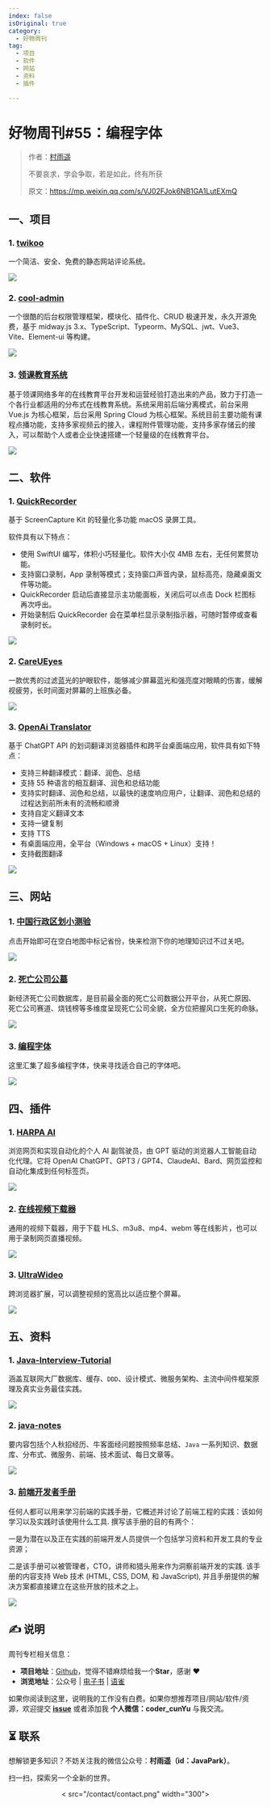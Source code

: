 ```yaml
---
index: false
isOriginal: true
category:
  - 好物周刊
tag:
  - 项目
  - 软件
  - 网站
  - 资料
  - 插件

---
```


# 好物周刊#55：编程字体

> 作者：[村雨遥](https://github.com/cunyu1943)
>
> 不要哀求，学会争取，若是如此，终有所获
>
> 原文：https://mp.weixin.qq.com/s/VJ02FJok6NB1GA1LutEXmQ

## 一、项目

### 1. [twikoo](https://github.com/twikoojs/twikoo)

一个简洁、安全、免费的静态网站评论系统。

![](assets/0427-0503/1714198199703-fa73d19c-b5b0-4d43-9290-c8f8970c25e0.png)

### 2. [cool-admin](https://github.com/cool-team-official/cool-admin-midway)

一个很酷的后台权限管理框架，模块化、插件化、CRUD 极速开发，永久开源免费，基于 midway.js 3.x、TypeScript、Typeorm、MySQL、jwt、Vue3、Vite、Element-ui 等构建。

![](assets/0427-0503/1714198385890-69d173a1-f3a1-44de-bb69-77b32cef34be.png)

### 3. [领课教育系统](https://github.com/roncoo/roncoo-education)

基于领课网络多年的在线教育平台开发和运营经验打造出来的产品，致力于打造一个各行业都适用的分布式在线教育系统。系统采用前后端分离模式，前台采用 Vue.js 为核心框架，后台采用 Spring Cloud 为核心框架。系统目前主要功能有课程点播功能，支持多家视频云的接入，课程附件管理功能，支持多家存储云的接入，可以帮助个人或者企业快速搭建一个轻量级的在线教育平台。

![](assets/0427-0503/1714198776083-196a70db-a682-4a3d-b2e0-59bc2d95c680.png)

## 二、软件

### 1. [QuickRecorder](https://github.com/lihaoyun6/QuickRecorder)

基于 ScreenCapture Kit 的轻量化多功能 macOS 录屏工具。

软件具有以下特点：

-   使用 SwiftUI 编写，体积小巧轻量化。软件大小仅 4MB 左右，无任何累赘功能。
-   支持窗口录制，App 录制等模式；支持窗口声音内录，鼠标高亮，隐藏桌面文件等功能。
-   QuickRecorder 启动后直接显示主功能面板，关闭后可以点击 Dock 栏图标再次呼出。
-   开始录制后 QuickRecorder 会在菜单栏显示录制指示器，可随时暂停或查看录制时长。

![](assets/0427-0503/1714198028665-a39975c1-f6e3-4022-a6b7-8224f708040d.png)

### 2. [CareUEyes](https://care-eyes.com/)

一款优秀的过滤蓝光的护眼软件，能够减少屏幕蓝光和强亮度对眼睛的伤害，缓解视疲劳，长时间面对屏幕的上班族必备。

![](assets/0427-0503/1714199317152-666404d3-1158-48ae-95e2-cf807c524d36.png)

### 3. [OpenAi Translator](https://github.com/openai-translator/openai-translator)

基于 ChatGPT API 的划词翻译浏览器插件和跨平台桌面端应用，软件具有如下特点：

-   支持三种翻译模式：翻译、润色、总结
-   支持 55 种语言的相互翻译、润色和总结功能
-   支持实时翻译、润色和总结，以最快的速度响应用户，让翻译、润色和总结的过程达到前所未有的流畅和顺滑
-   支持自定义翻译文本
-   支持一键复制
-   支持 TTS
-   有桌面端应用，全平台（Windows + macOS + Linux）支持！
-   支持截图翻译

![](assets/0427-0503/1714199582092-9b7b843f-8b72-4dbf-8d28-509b886f4ae6.png)

## 三、网站

### 1. [中国行政区划小测验](https://vultr.youmu.moe/quiz/)

点击开始即可在空白地图中标记省份，快来检测下你的地理知识过不过关吧。

![](assets/0427-0503/1714199848493-a02ca191-b405-43f9-ad2f-76971a2cdb55.png)

### 2. [死亡公司公墓](https://www.itjuzi.com/deathCompany)

新经济死亡公司数据库，是目前最全面的死亡公司数据公开平台，从死亡原因、 死亡公司赛道、烧钱榜等多维度呈现死亡公司全貌，全方位把握风口生死的命脉。

![](assets/0427-0503/1714200024671-620ea6fd-64a8-49e8-a58e-4cd258d4348d.png)

### 3. [编程字体](https://www.codingfont.com/)

这里汇集了超多编程字体，快来寻找适合自己的字体吧。

![](assets/0427-0503/1714200136072-edb94d99-3f46-4a58-a6da-3c98c7829360.png)

## 四、插件

### 1. [HARPA AI](https://chromewebstore.google.com/detail/eanggfilgoajaocelnaflolkadkeghjp)

浏览网页和实现自动化的个人 AI 副驾驶员，由 GPT 驱动的浏览器人工智能自动化代理。它将 OpenAI ChatGPT、GPT3 / GPT4、ClaudeAI、Bard、网页监控和自动化集成到任何标签页。

![](assets/0427-0503/1713879841535-eeb41694-79c0-489f-8147-84053b01a015.png)

### 2. [在线视频下载器](https://chromewebstore.google.com/detail/iikjcbakondakcbblkccdmiaiklnddke)

通用的视频下载器，用于下载 HLS、m3u8、mp4、webm 等在线影片，也可以用于录制网页直播视频。

![](assets/0427-0503/1713879868718-1d273c74-73c9-4173-b8ba-c26e44818754.png)

### 3. [UltraWideo](https://chromewebstore.google.com/detail/ultrawideo/bfbnagnphiehemkdgmmficmjfddgfhpl)

跨浏览器扩展，可以调整视频的宽高比以适应整个屏幕。

![](assets/0427-0503/1713879895367-ce259761-fa0d-4a8a-853e-4167cb8edaf1.png)


## 五、资料

### 1. [Java-Interview-Tutorial](https://github.com/Java-Edge/Java-Interview-Tutorial)

涵盖互联网大厂数据库、缓存、`DDD`、设计模式、微服务架构、主流中间件框架原理及真实业务最佳实践。

![](assets/0427-0503/chrome_1711411847.webp)

### 2. [java-notes](https://github.com/DreamCats/java-notes)

要内容包括个人秋招经历、牛客面经问题按照频率总结、`Java` 一系列知识、数据库、分布式、微服务、前端、技术面试、每日文章等。

![](assets/0427-0503/1711584577075-c5ac79be-4b3e-4f53-9f8c-f9d7beef54f9.webp)

### 3. [前端开发者手册](https://www.kancloud.cn/kancloud/front-end-dev-handbook/75919)

任何人都可以用来学习前端的实践手册，它概述并讨论了前端工程的实践：该如何学习以及实践时该使用什么工具. 撰写该手册的目的有两个：

一是为潜在以及正在实践的前端开发人员提供一个包括学习资料和开发工具的专业资源；

二是该手册可以被管理者，CTO，讲师和猎头用来作为洞察前端开发的实践. 该手册的内容支持 Web 技术 (HTML, CSS, DOM, 和 JavaScript), 并且手册提供的解决方案都直接建立在这些开放的技术之上。

![](assets/0427-0503/1714199148707-bb3f8802-9b7f-40ad-bf1a-7d33e84c27d9.png)

## ✍️ 说明

周刊专栏相关信息：

- **项目地址**：[Github](https://github.com/cunyu1943/weekly)，觉得不错麻烦给我一个**Star**，感谢 ❤️
- **浏览地址**：公众号 | [电子书](https://cunyu1943.github.io/weekly) | [语雀](https://yuque.com/cunyu1943/weekly)

如果你阅读到这里，说明我的工作没有白费。如果你想推荐项目/网站/软件/资源，欢迎提交 **[issue](https://github.com/cunyu1943/weekly/issues)** 或者添加我 **个人微信：coder_cunYu** 与我交流。


## ⏳ 联系

想解锁更多知识？不妨关注我的微信公众号：**村雨遥（id：JavaPark）**。

扫一扫，探索另一个全新的世界。

<center>
< src="/contact/contact.png" width="300">
</center>
